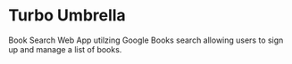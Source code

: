 # Turbo Umbrella
Book Search Web App utilzing Google Books search allowing users to sign up and manage a list of books.

